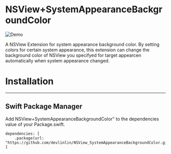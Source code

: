 # NSView+SystemAppearanceBackgroundColor

![Demo](Resource/demo.gif) 

A NSView Extension for system appearance background color.
By setting colors for certain system appearance, this extension can change the background color of NSView you specifyed for target appearcen automatically when system appearance changed.

# Installation
---
## Swift Package Manager
Add NSView+SystemAppearanceBackgroundColor" to the dependencies value of your Package.swift.

```
dependencies: [
    .package(url: "https://github.com/devlinlin/NSView_SystemAppearanceBackgroundColor.git"
]
```

